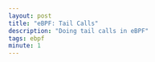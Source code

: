 ```yaml
---
layout: post
title: "eBPF: Tail Calls"
description: "Doing tail calls in eBPF"
tags: ebpf
minute: 1
---
```



### 